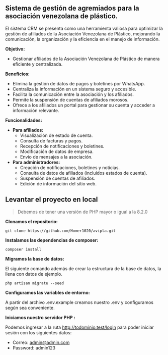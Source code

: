 ## Sistema de gestión de agremiados para la asociación venezolana de plástico.
El sistema CRM se presenta como una herramienta valiosa para optimizar la gestión de afiliados de la Asociación Venezolana de Plástico, mejorando la comunicación, la organización y la eficiencia en el manejo de información.

**Objetivo:**

-   Gestionar afiliados de la Asociación Venezolana de Plástico de manera eficiente y centralizada.

**Beneficios:**

-   Elimina la gestión de datos de pagos y boletines por WhatsApp.
-   Centraliza la información en un sistema seguro y accesible.
-   Facilita la comunicación entre la asociación y los afiliados.
-   Permite la suspensión de cuentas de afiliados morosos.
-   Ofrece a los afiliados un portal para gestionar su cuenta y acceder a información relevante.

**Funcionalidades:**

-   **Para afiliados:**
    -   Visualización de estado de cuenta.
    -   Consulta de facturas y pagos.
    -   Recepción de notificaciones y boletines.
    -   Modificación de datos de empresa.
    -   Envío de mensajes a la asociación.
-   **Para administradores:**
    -   Creación de notificaciones, boletines y noticias.
    -   Consulta de datos de afiliados (incluidos estados de cuenta).
    -   Suspensión de cuentas de afiliados.
    -   Edición de información del sitio web.

## Levantar el proyecto en local

> Debemos de tener una versión de PHP mayor o igual a la 8.2.0

**Clonamos el repositorio:**

    git clone https://github.com/Homer1020/avipla.git

**Instalamos las dependencias de composer:**

    composer install

**Migramos la base de datos:**

El siguiente comando además de crear la estructura de la base de datos, la llena con datos de ejemplo.

    php artisan migrate --seed

**Configuramos las variables de entorno:**

A partir del archivo .env.example creamos nuestro .env y configuramos según sea conveniente.

**Iniciamos nuestro servidor PHP :**

Podemos ingresar a la ruta http://todominio.test/login para poder iniciar sesión con los siguientes datos:

 - Correo: admin@admin.com
 - Password: admin123

